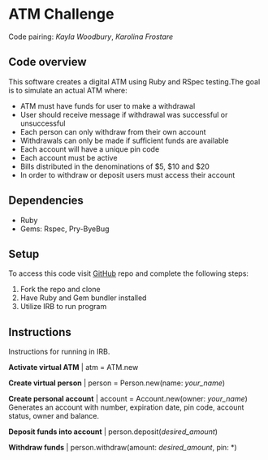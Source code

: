 # ATM Challenge
Code pairing: *Kayla Woodbury*, *Karolina Frostare*

## Code overview
This software creates a digital ATM using Ruby and RSpec testing.The goal is to simulate an actual ATM where:

* ATM must have funds for user to make a withdrawal
* User should receive message if withdrawal was successful or unsuccessful
* Each person can only withdraw from their own account
* Withdrawals can only be made if sufficient funds are available
* Each account will have a unique pin code
* Each account must be active
* Bills distributed in the denominations of $5, $10 and $20
* In order to withdraw or deposit users must access their account

## Dependencies

* Ruby
* Gems: Rspec, Pry-ByeBug

## Setup
To access this code visit [GitHub](https://github.com/kfrostare/atm_challenge_2019) repo and complete the following steps:

1. Fork the repo and clone
2. Have Ruby and Gem bundler installed
3. Utilize IRB to run program

## Instructions
Instructions for running in IRB.

**Activate virtual ATM** | atm = ATM.new 

**Create virtual person** | person = Person.new(name: *your_name*)

**Create personal account** | account = Account.new(owner: *your_name*) Generates an account with number, expiration date, pin code, account status, owner and balance. 

**Deposit funds into account** | person.deposit(*desired_amount*)

**Withdraw funds** | person.withdraw(amount: *desired_amount*, pin: *)
